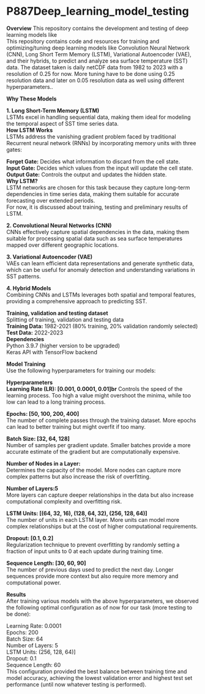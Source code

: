 # P887Deep_learning_model_testing
**Overview** 
This repository contains the development and testing of deep learning models like <br>
This repository contains code and resources for training and optimizing/tuning deep learning models like Convolution Neural Network (CNN), Long Short Term Memory (LSTM), Variational Autoencoder (VAE), and their hybrids, to predict and analyze sea surface temperature (SST) data. The dataset taken is daily netCDF data from 1982 to 2023 with a resolution of 0.25 for now. More tuning have to be done using 0.25 resolution data and later on 0.05 resolution data as well using different hyperparameters..<br>

**Why These Models<br>**

**1. Long Short-Term Memory (LSTM)<br>**
LSTMs excel in handling sequential data, making them ideal for modeling the temporal aspect of SST time series data.<br>
**How LSTM Works<br>**
LSTMs address the vanishing gradient problem faced by traditional Recurrent neural network (RNNs) by incorporating memory units with three gates:<br>

**Forget Gate:** Decides what information to discard from the cell state.<br>
**Input Gate:** Decides which values from the input will update the cell state.<br>
**Output Gate:** Controls the output and updates the hidden state.<br>
**Why LSTM?<br>**
LSTM networks are chosen for this task because they capture long-term dependencies in time series data, making them suitable for accurate forecasting over extended periods.<br>
For now, it is discussed about training, testing and preliminary results of LSTM.<br>

**2. Convolutional Neural Networks (CNN)<br>**
CNNs effectively capture spatial dependencies in the data, making them suitable for processing spatial data such as sea surface temperatures mapped over different geographic locations.<br>

**3. Variational Autoencoder (VAE)<br>**
VAEs can learn efficient data representations and generate synthetic data, which can be useful for anomaly detection and understanding variations in SST patterns.<br>

**4. Hybrid Models<br>**
Combining CNNs and LSTMs leverages both spatial and temporal features, providing a comprehensive approach to predicting SST.<br>

**Training, validation and testing dataset<br>**
Splitting of training, validation and testing data<br>
**Training Data:** 1982-2021 (80% training, 20% validation randomly selected)<br>
**Test Data:** 2022-2023<br>
**Dependencies<br>**
Python 3.9.7 (higher version to be upgraded)<br>
Keras API with TensorFlow backend<br>

**Model Training<br>**
Use the following hyperparameters for training our models:<br>

**Hyperparameters<br>**
**Learning Rate (LR): [0.001, 0.0001, 0.01]br**
Controls the speed of the learning process. Too high a value might overshoot the minima, while too low can lead to a long training process.<br>

**Epochs: [50, 100, 200, 400]<br>**
The number of complete passes through the training dataset. More epochs can lead to better training but might overfit if too many.<br>

**Batch Size: [32, 64, 128]<br>**
Number of samples per gradient update. Smaller batches provide a more accurate estimate of the gradient but are computationally expensive.<br>

**Number of Nodes in a Layer:<br>**
Determines the capacity of the model. More nodes can capture more complex patterns but also increase the risk of overfitting.<br>

**Number of Layers:5<br>**
More layers can capture deeper relationships in the data but also increase computational complexity and overfitting risk.<br>

**LSTM Units: [(64, 32, 16), (128, 64, 32), (256, 128, 64)]<br>**
The number of units in each LSTM layer. More units can model more complex relationships but at the cost of higher computational requirements.<br>

**Dropout: [0.1, 0.2]<br>**
Regularization technique to prevent overfitting by randomly setting a fraction of input units to 0 at each update during training time.<br>

**Sequence Length: [30, 60, 90]<br>**
The number of previous days used to predict the next day. Longer sequences provide more context but also require more memory and computational power.<br>

**Results<br>**
After training various models with the above hyperparameters, we observed the following optimal configuration as of now for our task (more testing to be done):<br>

Learning Rate: 0.0001<br>
Epochs: 200<br>
Batch Size: 64<br>
Number of Layers: 5<br>
LSTM Units: (256, 128, 64)]<br>
Dropout: 0.1<br>
Sequence Length: 60<br>
This configuration provided the best balance between training time and model accuracy, achieving the lowest validation error and highest test set performance (until now whatever testing is performed).<br>


